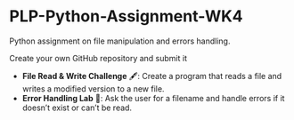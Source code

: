 # PLP-Python-Assignment-WK4
Python assignment on file manipulation and errors handling.

Create your own GitHub repository and submit it

- **File Read & Write Challenge** 🖋️: Create a program that reads a file and writes a modified version to a new file.
- **Error Handling Lab** 🧪: Ask the user for a filename and handle errors if it doesn’t exist or can’t be read.
